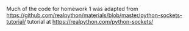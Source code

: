 Much of the code for homework 1 was adapted from 
https://github.com/realpython/materials/blob/master/python-sockets-tutorial/
tutorial at https://realpython.com/python-sockets/
